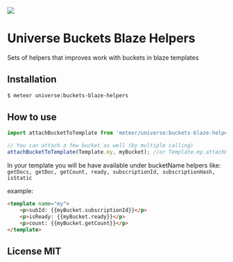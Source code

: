 <a href="http://unicms.io"><img src="http://unicms.io/banners/standalone.png" /></a>
# Universe Buckets Blaze Helpers
Sets of helpers that improves work with buckets in blaze templates

## Installation
```sh
$ meteor universe:buckets-blaze-helpers
```

## How to use

```js
import attachBucketToTemplate from 'meteor/universe:buckets-blaze-helpers';

// You can attach a few bucket as well (by multiple calling)
attachBucketToTemplate(Template.my, myBucket); //or Template.my.attachBucket(myBucket)
```

In your template you will be have available under bucketName
helpers like: `getDocs, getDoc, getCount, ready, subscriptionId, subscriptionHash, isStatic`

example:

```html
<template name="my">
    <p>subId: {{myBucket.subscriptionId}}</p>
    <p>isReady: {{myBucket.ready}}</p>
    <p>count: {{myBucket.getCount}}</p>
</template>
```

##  License MIT